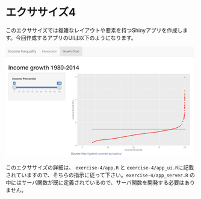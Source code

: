 # エクササイズ4

このエクササイズでは複雑なレイアウトや要素を持つShinyアプリを作成します。今回作成するアプリのUIは以下のようになります。

![Example income growth chart](img/example.png)

このエクササイズの詳細は、 `exercise-4/app.R` と `exercise-4/app_ui.R`に記載されていますので、そちらの指示に従って下さい。`exercise-4/app_server.R` の中にはサーバ関数が既に定義されているので、サーバ関数を開発する必要はありません。

